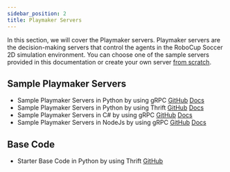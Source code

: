 ```yaml
---
sidebar_position: 2
title: Playmaker Servers
---
```


In this section, we will cover the Playmaker servers.
Playmaker servers are the decision-making servers that control the agents in the RoboCup Soccer 2D simulation environment. You can choose one of the sample servers provided in this documentation or create your own server [from scratch](/docs/proxy/develop-playmaker).

## Sample Playmaker Servers

- Sample Playmaker Servers in Python by using gRPC [GitHub](https://github.com/CLSFramework/sample-playmaker-server-python-grpc) [Docs](/docs/sampleserver/sample-python-base-code/)
- Sample Playmaker Servers in Python by using Thrift [GitHub](https://github.com/CLSFramework/sample-playmaker-server-python-thrift) [Docs](/docs/sampleserver/sample-python-base-code-thrift/)
- Sample Playmaker Servers in C# by using gRPC [GitHub](https://github.com/CLSFramework/playmaker-server-csharp) [Docs](/docs/sampleserver/sample-csharp-base-code/)
- Sample Playmaker Servers in NodeJs by using gRPC [GitHub](https://github.com/CLSFramework/playmaker-server-nodejs) [Docs](/docs/sampleserver/sample-nodejs-base-code/)

## Base Code

- Starter Base Code in Python by using Thrift [GitHub](https://github.com/CLSFramework/starter-playmaker-server-python-thrift)
